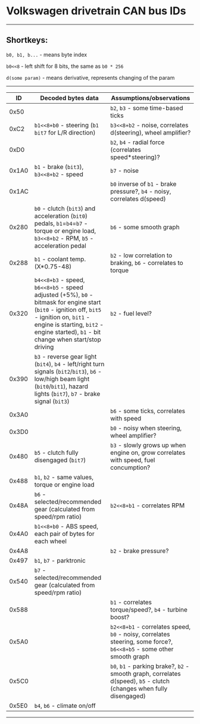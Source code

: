 # Volkswagen drivetrain CAN bus IDs
---
## Shortkeys:

`b0, b1, b...` - means byte index

`b0<<8` - left shift for 8 bits, the same as `b0 * 256`

`d(some param)` - means derivative, represents changing of the param

---

ID | Decoded bytes data | Assumptions/observations
--- | --- | ---
0x50  | | `b2`, `b3` - some time-based ticks
0xC2  | `b1<<8+b0` - steering (`b1` `bit7` for L/R direction) | `b3<<8+b2` - noise, correlates d(steering), wheel amplifier?
0xD0  | | `b2`, `b4` - radial force (correlates speed*steering)?
0x1A0 | `b1` - brake (`bit3`), `b3<<8+b2` - speed | `b7` - noise
0x1AC | | `b0` inverse of `b1` - brake pressure?, `b4` - noisy, correlates d(speed)
0x280 | `b0` - clutch (`bit3`) and acceleration (`bit0`) pedals, `b1`=`b4`=`b7` - torque or engine load, `b3<<8+b2` - RPM, `b5` - acceleration pedal | `b6` - some smooth graph
0x288 | `b1` - coolant temp. (X*0.75-48) | `b2` - low correlation to braking, `b6` - correlates to torque
0x320 | `b4<<8+b3` - speed, `b6<<8+b5` - speed adjusted (+5%), `b0` - bitmask for engine start (`bit0` - ignition off, `bit5` - ignition on, `bit1` - engine is starting, `bit2` - engine started), `b1` - bit change when start/stop driving | `b2` - fuel level?
0x390 | `b3` - reverse gear light (`bit4`), `b4` - left/right turn signals (`bit2`/`bit3`), `b6` - low/high beam light (`bit0`/`bit1`), hazard lights (`bit7`), `b7` - brake signal (`bit3`) |
0x3A0 | | `b6` - some ticks, correlates with speed
0x3D0 | | `b0` - noisy when steering, wheel amplifier?
0x480 | `b5` - clutch fully disengaged (`bit7`) | `b3` - slowly grows up when engine on, grow correlates with speed, fuel concumption?
0x488 | `b1`, `b2` - same values, torque or engine load |
0x48A | `b6` - selected/recommended gear (calculated from speed/rpm ratio) | `b2<<8+b1` - correlates RPM
0x4A0 | `b1<<8+b0` - ABS speed, each pair of bytes for each wheel |
0x4A8 | | `b2` - brake pressure?
0x497 | `b1`, `b7` - parktronic |
0x540 | `b7` - selected/recommended gear (calculated from speed/rpm ratio) |
0x588 | | `b1` - correlates torque/speed?, `b4` - turbine boost?
0x5A0 | | `b2<<8+b1` - correlates speed, `b0` - noisy, correlates steering, some force?, `b6<<8+b5` - some other smooth graph
0x5C0 | | `b0`, `b1` - parking brake?, `b2` - smooth graph, correlates d(speed), `b5` - clutch (changes when fully disengaged)
0x5E0 | `b4`, `b6` - climate on/off |
---


